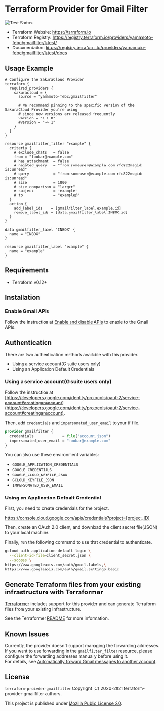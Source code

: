 # Terraform Provider for Gmail Filter

![Test Status](https://github.com/yamamoto-febc/terraform-provider-gmailfilter/workflows/Tests/badge.svg)

- Terraform Website: https://terraform.io
- Terraform Registry: https://registry.terraform.io/providers/yamamoto-febc/gmailfilter/latest/
- Documentation: https://registry.terraform.io/providers/yamamoto-febc/gmailfilter/latest/docs

## Usage Example

```hcl
# Configure the SakuraCloud Provider
terraform {
  required_providers {
    sakuracloud = {
      source = "yamamoto-febc/gmailfilter"

      # We recommend pinning to the specific version of the SakuraCloud Provider you're using
      # since new versions are released frequently
      version = "1.1.0"
      #version = "~> 1"
    }
  }
}

resource gmailfilter_filter "example" {
  criteria {
    # exclude_chats   = false
    from = "foobar@example.com"
    # has_attachment  = false
    # negated_query   = "from:someuser@example.com rfc822msgid: is:unread"
    # query           = "from:someuser@example.com rfc822msgid: is:unread"
    # size            = 1000
    # size_comparison = "larger"
    # subject         = "example"
    # to              = "example@"
  }
  action {
    add_label_ids    = [gmailfilter_label.example.id]
    remove_label_ids = [data.gmailfilter_label.INBOX.id]
  }
}

data gmailfilter_label "INBOX" {
  name = "INBOX"
}

resource gmailfilter_label "example" {
  name = "example"
}
```

## Requirements

- [Terraform](https://terraform.io) v0.12+

## Installation

### Enable Gmail APIs

Follow the instruction at [Enable and disable APIs](https://support.google.com/googleapi/answer/6158841) to enable to the Gmail APIs.

## Authentication

There are two authentication methods available with this provider.

- Using a service account(G suite users only)
- Using an Application Default Credentials

### Using a service account(G suite users only)

Follow the instruction at [https://developers.google.com/identity/protocols/oauth2/service-account#creatinganaccount](https://developers.google.com/identity/protocols/oauth2/service-account#creatinganaccount).

Then, add `credentials` and `impersonated_user_email` to your tf file.

```tf
provider gmailfilter {
  credentials             = file("account.json")
  impersonated_user_email = "foobar@example.com"  
}
```

You can also use these environment variables:

- `GOOGLE_APPLICATION_CREDENTIALS`
- `GOOGLE_CREDENTIALS`
- `GOOGLE_CLOUD_KEYFILE_JSON`
- `GCLOUD_KEYFILE_JSON`
- `IMPERSONATED_USER_EMAIL`

### Using an Application Default Credential

First, you need to create credentials for the project.

https://console.cloud.google.com/apis/credentials?project=[project_ID]

Then, create an OAuth 2.0 client, and download the client secret file(JSON) to your local machine.

Finally, run the following command to use that credential to authenticate.

```bash
gcloud auth application-default login \
  --client-id-file=client_secret.json \
  --scopes \
https://www.googleapis.com/auth/gmail.labels,\
https://www.googleapis.com/auth/gmail.settings.basic
```

## Generate Terraform files from your existing infrastructure with Terraformer

[Terraformer](https://github.com/GoogleCloudPlatform/terraformer) includes support for this provider and can generate Terraform files from your existing infrastructure.

See the Terraformer [README](https://github.com/GoogleCloudPlatform/terraformer/blob/master/README.md#use-with-gmailfilter) for more information.

## Known Issues

Currently, the provider doesn't support managing the forwarding addresses.  
If you want to use forwarding in the `gmailfilter_filter` resource, please configure the forwarding addresses manually before using it.  
For details, see [Automatically forward Gmail messages to another account](https://support.google.com/mail/answer/10957).

## License

 `terraform-proivder-gmailfilter` Copyright (C) 2020-2021 terraform-provider-gmailfilter authors.
 
  This project is published under [Mozilla Public License 2.0](LICENSE).
